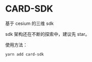 <!--
 * @Description:
 * @version:
 * @Author: 宁四凯
 * @Date: 2020-08-11 11:07:18
 * @LastEditors: 宁四凯
 * @LastEditTime: 2020-09-14 09:01:52
-->

# CARD-SDK

基于 cesium 的三维 sdk

sdk 架构还在不断的探索中，建议先 star。

使用方法：

```
yarn add card-sdk
```
